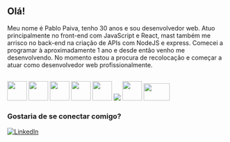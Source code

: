 ## Olá!

Meu nome é Pablo Paiva, tenho 30 anos e sou desenvolvedor web. Atuo principalmente no front-end com JavaScript e React, mast também me arrisco no back-end na criação de APIs com NodeJS e express. Comecei a programar à aproximadamente 1 ano e desde então venho me desenvolvendo. No momento estou a procura de recolocação e começar a atuar como desenvolvedor web profissionalmente.

##

<img src="https://cdn.jsdelivr.net/gh/devicons/devicon/icons/html5/html5-original-wordmark.svg" height="45" width="45"/>    <img src="https://cdn.jsdelivr.net/gh/devicons/devicon/icons/css3/css3-original-wordmark.svg" height="45" width="45"/>    <img src="https://upload.wikimedia.org/wikipedia/commons/9/96/Sass_Logo_Color.svg" height="45" width="45"/>    <img src="https://cdn.jsdelivr.net/gh/devicons/devicon/icons/javascript/javascript-original.svg" height="45" width="45"/>    <img src="https://cdn.jsdelivr.net/gh/devicons/devicon/icons/react/react-original-wordmark.svg" height="45" width="45"/>    <img src="https://img.icons8.com/color/48/000000/visual-studio-code-2019.png"/>     <img src="https://img.icons8.com/color/480/nodejs.png" height="45" width="45"/>     <img src="https://cdn.icon-icons.com/icons2/2699/PNG/512/mysql_official_logo_icon_169938.png" height="40" width="60"/>

### Gostaria de se conectar comigo?

<a href="https://www.linkedin.com/in/pablo-paiva-19628ba4/" target="_blank"><img alt="LinkedIn" src="https://img.shields.io/badge/linkedin-%230077B5.svg?&style=for-the-badge&logo=linkedin&logoColor=white" /></a>
